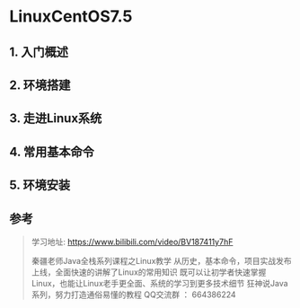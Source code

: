 # LinuxCentOS7.5

## 1. 入门概述

## 2. 环境搭建

## 3. 走进Linux系统

## 4. 常用基本命令

## 5. 环境安装

## 参考

> 学习地址: https://www.bilibili.com/video/BV187411y7hF
>
> 秦疆老师Java全栈系列课程之Linux教学 从历史，基本命令，项目实战发布上线，全面快速的讲解了Linux的常用知识 既可以让初学者快速掌握Linux，也能让Linux老手更全面、系统的学习到更多技术细节 狂神说Java系列，努力打造通俗易懂的教程 QQ交流群 ： 664386224